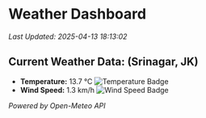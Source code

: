 
# Weather Dashboard

_Last Updated: 2025-04-13 18:13:02_

## Current Weather Data: (Srinagar, JK)
- **Temperature:** 13.7 °C ![Temperature Badge](https://img.shields.io/badge/Temperature-Low%20Temp-blue)
- **Wind Speed:** 1.3 km/h ![Wind Speed Badge](https://img.shields.io/badge/Wind%20Speed-Light%20Wind-blue)

*Powered by Open-Meteo API*
